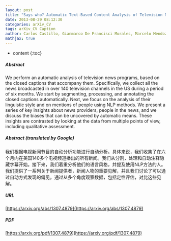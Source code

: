 ```yaml
---
layout: post
title: "Says who? Automatic Text-Based Content Analysis of Television News"
date: 2013-08-29 08:12:30
categories: arXiv_CV
tags: arXiv_CV Caption
author: Carlos Castillo, Gianmarco De Francisci Morales, Marcelo Mendoza, Nasir Khan
mathjax: true
---
```


* content
{:toc}

##### Abstract
We perform an automatic analysis of television news programs, based on the closed captions that accompany them. Specifically, we collect all the news broadcasted in over 140 television channels in the US during a period of six months. We start by segmenting, processing, and annotating the closed captions automatically. Next, we focus on the analysis of their linguistic style and on mentions of people using NLP methods. We present a series of key insights about news providers, people in the news, and we discuss the biases that can be uncovered by automatic means. These insights are contrasted by looking at the data from multiple points of view, including qualitative assessment.

##### Abstract (translated by Google)
我们根据电视新闻节目的自动分析功能进行自动分析。具体来说，我们收集了在六个月内在美国140多个电视频道播出的所有新闻。我们从分割，处理和自动注释隐藏字幕开始。接下来，我们着重分析他们的语言风格，并提及使用NLP方法的人。我们提供了一系列关于新闻提供者，新闻人物的重要见解，并且我们讨论了可以通过自动方式发现的偏见。通过从多个角度观察数据，包括定性评估，对比这些见解。

##### URL
[https://arxiv.org/abs/1307.4879](https://arxiv.org/abs/1307.4879)

##### PDF
[https://arxiv.org/pdf/1307.4879](https://arxiv.org/pdf/1307.4879)

